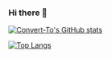 ### Hi there 👋

<!--
**Convert-To/Convert-To** is a ✨ _special_ ✨ repository because its `README.md` (this file) appears on your GitHub profile.

Here are some ideas to get you started:

- 🔭 I’m currently working on ...
- 🌱 I’m currently learning ...
- 👯 I’m looking to collaborate on ...
- 🤔 I’m looking for help with ...
- 💬 Ask me about ...
- 📫 How to reach me: ...
- 😄 Pronouns: ...
- ⚡ Fun fact: ...
-->

[![Convert-To's GitHub stats](https://github-readme-stats.vercel.app/api?username=Convert-To&hide=issues,contribs&show_icons=true&theme=apprentice)](https://github.com/anuraghazra/github-readme-stats)



[![Top Langs](https://github-readme-stats.vercel.app/api/top-langs/?username=Convert-To&layout=compact&theme=apprentice)](https://github.com/anuraghazra/github-readme-stats)
